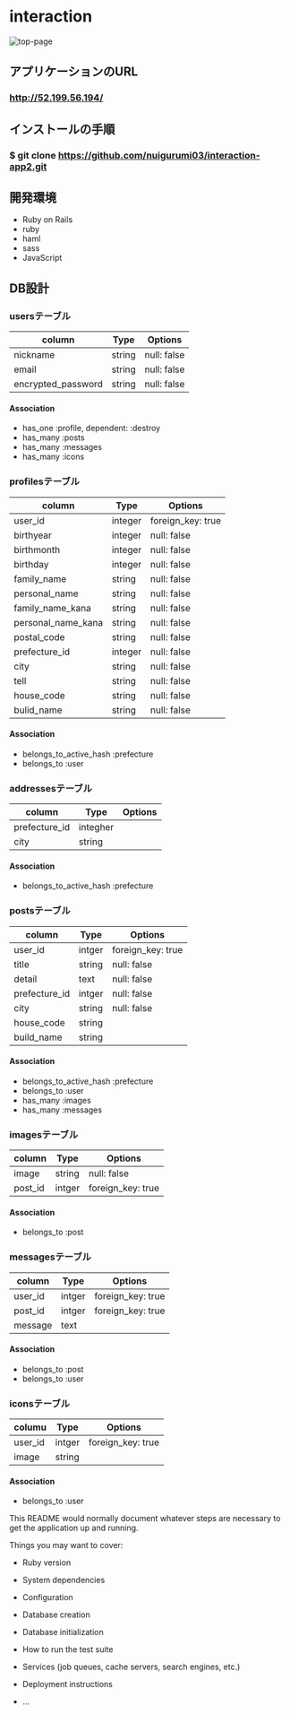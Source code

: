 # interaction
![top-page](https://user-images.githubusercontent.com/57888994/74078424-73a05700-4a6d-11ea-835d-0106515fbb47.png)

## アプリケーションのURL
### http://52.199.56.194/

## インストールの手順
### $ git clone https://github.com/nuigurumi03/interaction-app2.git

## 開発環境
- Ruby on Rails
- ruby
- haml
- sass
- JavaScript

## DB設計
### usersテーブル
| column              | Type   | Options     |
| ------------------ | ------ | ----------- |
| nickname           | string | null: false |
| email              | string | null: false |
| encrypted_password | string | null: false |

#### Association
- has_one :profile, dependent: :destroy
- has_many :posts
- has_many :messages
- has_many :icons

### profilesテーブル
| column             | Type    | Options           |
| ------------------ | ------- | ----------------- |
| user_id            | integer | foreign_key: true |
| birthyear          | integer | null: false       |
| birthmonth         | integer | null: false       |
| birthday           | integer | null: false       |
| family_name        | string  | null: false       |
| personal_name      | string  | null: false       |
| family_name_kana   | string  | null: false       |
| personal_name_kana | string  | null: false       |
| postal_code        | string  | null: false       |
| prefecture_id      | integer | null: false       |
| city               | string  | null: false       |
| tell               | string  | null: false       |
| house_code         | string  | null: false       |
| bulid_name         | string  | null: false       |

#### Association
- belongs_to_active_hash :prefecture
- belongs_to :user

### addressesテーブル
| column        | Type     | Options |
| ------------- | -------- | ------- |
| prefecture_id | integher |         |
| city          | string   |         |

#### Association
- belongs_to_active_hash :prefecture

### postsテーブル
| column        | Type   | Options           |
| ------------- | ------ | ----------------- |
| user_id       | intger | foreign_key: true |
| title         | string | null: false       |
| detail        | text   | null: false       |
| prefecture_id | intger | null: false       |
| city          | string | null: false       |
| house_code    | string |                   |
| build_name    | string |                   |

#### Association
- belongs_to_active_hash :prefecture
- belongs_to :user
- has_many :images
- has_many :messages

### imagesテーブル
| column  | Type   | Options           |
| ------- | ------ | ----------------- |
| image   | string | null: false       |
| post_id | intger | foreign_key: true |


#### Association
- belongs_to :post

### messagesテーブル
| column  | Type   | Options           |
| ------- | ------ | ----------------- |
| user_id | intger | foreign_key: true |
| post_id | intger | foreign_key: true |
| message | text   |                   |

#### Association
- belongs_to :post
- belongs_to :user

### iconsテーブル
| columu  | Type   | Options           |
| ------- | ------ | ----------------- |
| user_id | intger | foreign_key: true |
| image   | string |                   |

#### Association
- belongs_to :user

This README would normally document whatever steps are necessary to get the
application up and running.

Things you may want to cover:

* Ruby version

* System dependencies

* Configuration

* Database creation

* Database initialization

* How to run the test suite

* Services (job queues, cache servers, search engines, etc.)

* Deployment instructions

* ...
